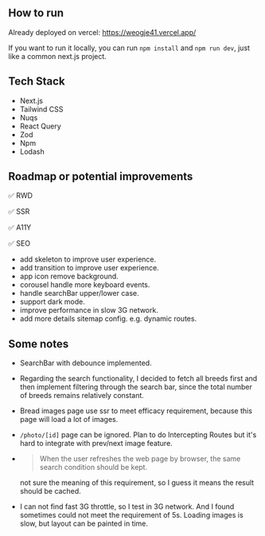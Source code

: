 ## How to run

Already deployed on vercel: https://weogje41.vercel.app/

If you want to run it locally, you can run `npm install` and `npm run dev`, just like a common next.js project.

## Tech Stack

- Next.js
- Tailwind CSS
- Nuqs
- React Query
- Zod
- Npm
- Lodash

## Roadmap or potential improvements

✅ RWD

✅ SSR

✅ A11Y

✅ SEO

- add skeleton to improve user experience.
- add transition to improve user experience.
- app icon remove background.
- corousel handle more keyboard events.
- handle searchBar upper/lower case.
- support dark mode.
- improve performance in slow 3G network.
- add more details sitemap config. e.g. dynamic routes.

## Some notes

- SearchBar with debounce implemented.

- Regarding the search functionality, I decided to fetch all breeds first and then implement filtering through the search bar, since the total number of breeds remains relatively constant.

- Bread images page use ssr to meet efficacy requirement, because this page will load a lot of images.

- `/photo/[id]` page can be ignored. Plan to do Intercepting Routes but it's hard to integrate with prev/next image feature.

- > When the user refreshes the web page by browser, the same search condition should be kept.

  not sure the meaning of this requirement, so I guess it means the result should be cached.

- I can not find fast 3G throttle, so I test in 3G network. And I found sometimes could not meet the requirement of 5s. Loading images is slow, but layout can be painted in time.
